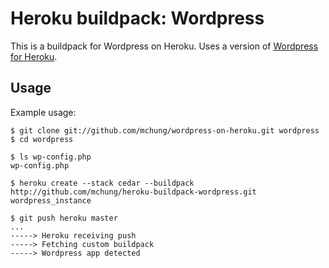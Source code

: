 Heroku buildpack: Wordpress
===========================

This is a buildpack for Wordpress on Heroku. Uses a version of [Wordpress for Heroku](http://github.com/mchung/wordpress-on-heroku).

Usage
-----

Example usage:

	$ git clone git://github.com/mchung/wordpress-on-heroku.git wordpress
	$ cd wordpress

    $ ls wp-config.php
    wp-config.php

    $ heroku create --stack cedar --buildpack http://github.com/mchung/heroku-buildpack-wordpress.git wordpress_instance

    $ git push heroku master
    ...
    -----> Heroku receiving push
    -----> Fetching custom buildpack
    -----> Wordpress app detected
